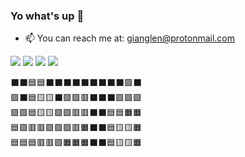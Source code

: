 ### Yo what's up 👋

- 📫 You can reach me at: gianglen@protonmail.com

<img src="https://c.tenor.com/mc9-3cypZEYAAAAC/rainbow-line.gif">
<img src="https://github-readme-stats.vercel.app/api?username=netgian&show_icons=true&theme=tokyonight">
<img src="https://c.tenor.com/mc9-3cypZEYAAAAC/rainbow-line.gif">
<img src="https://github-readme-stats.vercel.app/api/top-langs/?username=netgian&show_icons=true&theme=tokyonight&layout=compact&langs_count=8">

⬛⬛🟦🟦⬛⬛⬛⬛⬛⬛⬛⬛⬛🟪⬛ \
🟩⬛🟦🟨🟨⬛🟩🟩🟥⬛⬛⬛🟪🟪🟪 \
🟩🟩🟦🟨🟨🟩🟩🟥🟥⬛⬛🟦🟦🟧🟧 \
🟦🟩🟥🟥🟪🟪🟪🟥🟧⬛⬛🟦🟨🟨🟧 \
🟦🟦🟦🟥🟥🟪🟧🟧🟧⬛⬛🟦🟨🟨🟧 
